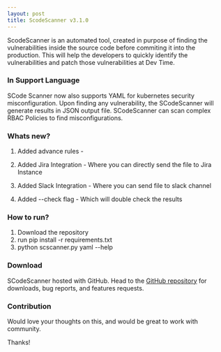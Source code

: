 ```yaml
---
layout: post
title: ScodeScanner v3.1.0
---
```


ScodeScanner is an automated tool, created in purpose of finding the vulnerabilities inside the source code before commiting it into the production. This will help the developers to quickly identify the vulnerabilities and patch those vulnerabilities at Dev Time. 

### In Support Language

SCode Scanner now also supports YAML for kubernetes security misconfiguration. Upon finding any vulnerability, the SCodeScanner will generate results in JSON output file. SCodeScanner can scan complex RBAC Policies to find misconfigurations.

### Whats new?

1) Added advance rules - 

2) Added Jira Integration - Where you can directly send the file to Jira Instance

3) Added Slack Integration - Where you can send file to slack channel

4) Added --check flag - Which will double check the results 

### How to run?

1) Download the repository
2) run pip install -r requirements.txt
3) python scscanner.py yaml --help

### Download

SCodeScanner hosted with GitHub. Head to the <a href="https://github.com/agrawalsmart7/scodescanner">GitHub repository</a> for downloads, bug reports, and features requests.

### Contribution

Would love your thoughts on this, and would be great to work with community.

Thanks!
